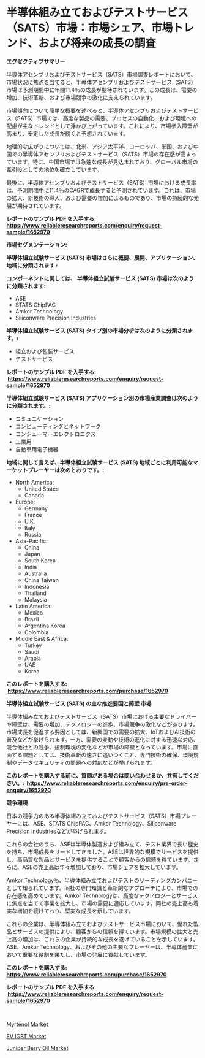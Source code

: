 <p><h1>半導体組み立ておよびテストサービス（SATS）市場：市場シェア、市場トレンド、および将来の成長の調査</h1></p><p><strong>エグゼクティブサマリー</strong></p>
<p><p>半導体アセンブリおよびテストサービス（SATS）市場調査レポートにおいて、市場状況に焦点を当てると、半導体アセンブリおよびテストサービス（SATS）市場は予測期間中に年間11.4％の成長が期待されています。この成長は、需要の増加、技術革新、および市場競争の激化に支えられています。</p><p>市場傾向について簡単な概要を述べると、半導体アセンブリおよびテストサービス（SATS）市場では、高度な製品の需要、プロセスの自動化、および環境への配慮が主なトレンドとして浮かび上がっています。これにより、市場参入障壁が高まり、安定した成長が続くと予想されています。</p><p>地理的な広がりについては、北米、アジア太平洋、ヨーロッパ、米国、および中国での半導体アセンブリおよびテストサービス（SATS）市場の存在感が高まっています。特に、中国市場では急速な成長が見込まれており、グローバル市場の牽引役としての地位を確立しています。</p><p>最後に、半導体アセンブリおよびテストサービス（SATS）市場における成長率は、予測期間中に11.4％のCAGRで成長すると予測されています。これは、市場の拡大、新技術の導入、および需要の増加によるものであり、市場の持続的な発展が期待されています。</p></p>
<p><strong>レポートのサンプル PDF を入手する: <a href="https://www.reliableresearchreports.com/enquiry/request-sample/1652970">https://www.reliableresearchreports.com/enquiry/request-sample/1652970</a></strong></p>
<p><strong>市場セグメンテーション:</strong></p>
<p><strong> 半導体組立試験サービス (SATS) 市場はさらに概要、展開、アプリケーション、地域に分類されます :</strong></p>
<p><strong>コンポーネントに関しては、 半導体組立試験サービス (SATS) 市場は次のように分類されます: &nbsp;</strong></p>
<p><ul><li>ASE</li><li>STATS ChipPAC</li><li>Amkor Technology</li><li>Siliconware Precision Industries</li></ul></p>
<p><strong> 半導体組立試験サービス (SATS) タイプ別の市場分析は次のように分類されます。:</strong></p>
<p><ul><li>組立および包装サービス</li><li>テストサービス</li></ul></p>
<p><strong>レポートのサンプル PDF を入手する: &nbsp;<a href="https://www.reliableresearchreports.com/enquiry/request-sample/1652970">https://www.reliableresearchreports.com/enquiry/request-sample/1652970</a></strong></p>
<p><strong> 半導体組立試験サービス (SATS) アプリケーション別の市場産業調査は次のように分類されます。:</strong></p>
<p><ul><li>コミュニケーション</li><li>コンピューティングとネットワーク</li><li>コンシューマーエレクトロニクス</li><li>工業用</li><li>自動車用電子機器</li></ul></p>
<p><strong>地域に関して言えば、半導体組立試験サービス (SATS) 地域ごとに利用可能なマーケットプレーヤーは次のとおりです。:</strong></p>
<p><ul>
    <li>
        North America:
        <ul>
            <li>United States</li>
            <li>Canada</li>
        </ul>
    </li>
    <li>
        Europe:
        <ul>
            <li>Germany</li>
            <li>France</li>
            <li>U.K.</li>
            <li>Italy</li>
            <li>Russia</li>
        </ul>
    </li>
    <li>
        Asia-Pacific:
        <ul>
            <li>China</li>
            <li>Japan</li>
            <li>South Korea</li>
            <li>India</li>
            <li>Australia</li>
            <li>China Taiwan</li>
            <li>Indonesia</li>
            <li>Thailand</li>
            <li>Malaysia</li>
        </ul>
    </li>
    <li>
        Latin America:
        <ul>
            <li>Mexico</li>
            <li>Brazil</li>
            <li>Argentina Korea</li>
            <li>Colombia</li>
        </ul>
    </li>
    <li>
        Middle East & Africa:
        <ul>
            <li>Turkey</li>
            <li>Saudi</li>
            <li>Arabia</li>
            <li>UAE</li>
            <li>Korea</li>
        </ul>
    </li>
    </ul></p>
<p><strong>このレポートを購入する: &nbsp;<a href="https://www.reliableresearchreports.com/purchase/1652970">https://www.reliableresearchreports.com/purchase/1652970</a></strong></p>
<p><strong>半導体組立試験サービス (SATS) の主な推進要因と障壁 市場</strong></p>
<p><p>半導体組み立ておよびテストサービス（SATS）市場における主要なドライバーや障壁は、需要の増加、テクノロジーの進歩、市場競争の激化などがあります。市場成長を促進する要因としては、新興国での需要の拡大、IoTおよびAI技術の普及などが挙げられます。一方、需要の変動や技術の進化に対する迅速な対応、競合他社との競争、規制環境の変化などが市場の障壁となっています。市場に直面する課題としては、技術革新の速さに追いつくこと、専門技術の確保、環境規制やデータセキュリティの問題への対応などが挙げられます。</p></p>
<p><strong>このレポートを購入する前に、質問がある場合は問い合わせるか、共有してください。:&nbsp; <a href="https://www.reliableresearchreports.com/enquiry/pre-order-enquiry/1652970">https://www.reliableresearchreports.com/enquiry/pre-order-enquiry/1652970</a></strong></p>
<p><strong>競争環境</strong></p>
<p><p>日本の競争力のある半導体組み立ておよびテストサービス（SATS）市場プレーヤーには、ASE、STATS ChipPAC、Amkor Technology、Siliconware Precision Industriesなどが挙げられます。</p><p>これらの会社のうち、ASEは半導体製造および組み立て、テスト業界で長い歴史を持ち、市場成長をリードしてきました。ASEは世界的な規模でサービスを提供し、高品質な製品とサービスを提供することで顧客からの信頼を得ています。さらに、ASEの売上高は年々増加しており、市場シェアを拡大しています。</p><p>Amkor Technologyも、半導体組み立ておよびテストのリーディングカンパニーとして知られています。同社の専門知識と革新的なアプローチにより、市場での存在感を高めています。Amkor Technologyは、高度なテクノロジーとサービスに焦点を当てて事業を拡大し、市場の需要に適応しています。同社の売上高も着実な増加を続けており、堅実な成長を示しています。</p><p>これらの企業は、半導体組み立ておよびテストサービス市場において、優れた製品とサービスの提供により、顧客からの信頼を得ています。市場規模の拡大と売上高の増加は、これらの企業が持続的な成長を遂げていることを示しています。ASE、Amkor Technology、およびその他の主要なプレーヤーは、半導体産業において重要な役割を果たし、市場の発展に貢献しています。</p></p>
<p><strong>このレポートを購入する: &nbsp; <a href="https://www.reliableresearchreports.com/purchase/1652970">https://www.reliableresearchreports.com/purchase/1652970</a></strong></p>
<p><strong>レポートのサンプル PDF を入手する: &nbsp;<a href="https://www.reliableresearchreports.com/enquiry/request-sample/1652970">https://www.reliableresearchreports.com/enquiry/request-sample/1652970</a></strong><strong></strong></p>
<p>&nbsp;</p>
<p><p><a href="https://chivalrous-flock-a86.notion.site/Myrtenol-Market-Research-Report-Provides-Critical-Insights-that-can-help-Shape-Business-Development--968b34efe5034f438fa554cf5f912c8d">Myrtenol Market</a></p><p><a href="https://github.com/Chiragrp22/Market-Research-Report-List-3/blob/main/ev-igbt-market.md">EV IGBT Market</a></p><p><a href="https://angry-finch-aaf.notion.site/Juniper-Berry-Oil-Market-Size-Furnishes-Valuable-Information-Encompassing-Market-Share-Market-Trend-07d716267946470e96522a07562cfd9a">Juniper Berry Oil Market</a></p></p>